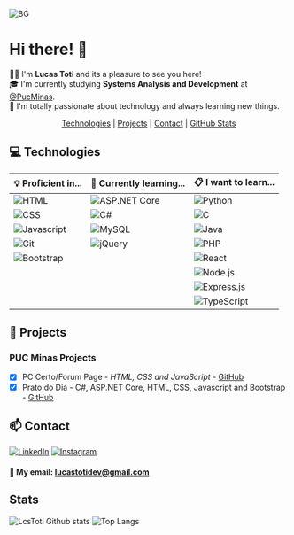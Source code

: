 ![BG](https://github.com/user-attachments/assets/c4d95ae6-112b-465d-8d06-8db6a9fa9f59)

# Hi there! 👋

🧑‍💻 I'm <strong>Lucas Toti</strong> and its a pleasure to see you here!<br/>
🎓 I'm currently studying <strong>Systems Analysis and Development</strong> at [@PucMinas](https://github.com/ICEI-PUC-Minas-PMV-ADS).<br/>
📖 I'm totally passionate about technology and always learning new things.

<p align="center">
    <a href="#-technologies">Technologies</a> | 
    <a href="#-projects">Projects</a> | 
    <a href="#-contact">Contact</a> | 
    <a href="#stats">GitHub Stats</a>
</p>

## 💻 Technologies

| 💡  Proficient in... | 🌱 Currently learning... | 📋 I want to learn... |
| ---------------------- | ------------------- | ------------------ |
| ![HTML](https://img.shields.io/badge/HTML%205-E34F26?style=flat&logo=html5&logoColor=white) | ![ASP.NET Core](https://img.shields.io/badge/ASP.NET%20Core-5C2D91?style=flat&logo=.net&logoColor=white) | ![Python](https://img.shields.io/badge/Python-14354C?style=flat&logo=python&logoColor=white) |
| ![CSS](https://img.shields.io/badge/CSS%203-1572B6?style=flat&logo=css3&logoColor=white)  | ![C#](https://img.shields.io/badge/C%23-239120?style=flat&logo=c-sharp&logoColor=white) | ![C](https://img.shields.io/badge/-00599C?style=flat&logo=c&logoColor=white) |
| ![Javascript](https://img.shields.io/badge/JavaScript-F7DF1E?style=flat&logo=javascript&logoColor=black) | ![MySQL](https://img.shields.io/badge/MySQL-005C84?style=flat&logo=mysql&logoColor=white) | ![Java](https://img.shields.io/badge/Java-ED8B00?style=flat&logo=openjdk&logoColor=white) |
| ![Git](https://img.shields.io/badge/GIT-E44C30?style=flat&logo=git&logoColor=white) | ![jQuery](https://img.shields.io/badge/jQuery-0769AD?style=flat&logo=jquery&logoColor=white) | ![PHP](https://img.shields.io/badge/PHP-777BB4?style=flat&logo=php&logoColor=white) |
| ![Bootstrap](https://img.shields.io/badge/Bootstrap-563D7C?style=flat&logo=bootstrap&logoColor=white) | | ![React](https://img.shields.io/badge/React-20232A?style=flat&logo=react&logoColor=61DAFB) |
| | | ![Node.js](https://img.shields.io/badge/Node.js-43853D?style=flat&logo=node.js&logoColor=white) |
| | | ![Express.js](https://img.shields.io/badge/Express.js-404D59?style=flat) |
| | | ![TypeScript](https://img.shields.io/badge/TypeScript-007ACC?style=flat&logo=typescript&logoColor=white) |

## 📁 Projects

### PUC Minas Projects

- [x] PC Certo/Forum Page - _HTML, CSS and JavaScript_  - [GitHub](https://github.com/ICEI-PUC-Minas-PMV-ADS/pmv-ads-2024-1-e1-proj-web-t4-pc-certo)
- [x] Prato do Dia - C#, ASP.NET Core, HTML, CSS, Javascript and Bootstrap - [GitHub](https://github.com/ICEI-PUC-Minas-PMV-ADS/pmv-ads-2024-2-e2-proj-int-t4-pmv-ads-2024-2-e2-projpratododia)

## 📫 Contact

[![LinkedIn](https://img.shields.io/badge/LinkedIn-0077B5?style=for-the-badge&logo=linkedin&logoColor=white)](https://www.linkedin.com/in/lucas-toti-5114ab20a/)
[![Instagram](https://img.shields.io/badge/Instagram-E4405F?style=for-the-badge&logo=instagram&logoColor=white)](https://www.instagram.com/lcstotidev/)

#### 📧 My email: <strong> lucastotidev@gmail.com </strong>

## Stats

![LcsToti Github stats](https://github-readme-stats.vercel.app/api?username=lcstoti&show_icons=true&hide_rank=true)
![Top Langs](https://github-readme-stats.vercel.app/api/top-langs/?username=LcsToti&layout=compact)
